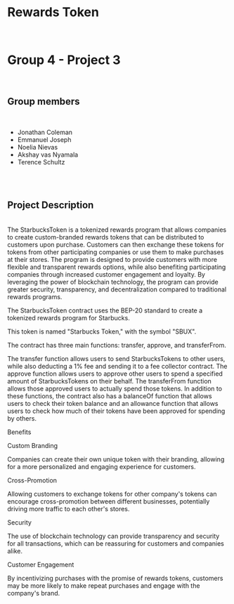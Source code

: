 # Rewards Token

<br />

# Group 4 - Project 3

<br />

## Group members

<br />

* Jonathan Coleman
* Emmanuel Joseph
* Noelia Nievas
* Akshay vas Nyamala
* Terence Schultz
<br />
<br />

## Project Description

<br />
The StarbucksToken is a tokenized rewards program that allows companies to create custom-branded rewards tokens that can be distributed to customers upon purchase. Customers can then exchange these tokens for tokens from other participating companies or use them to make purchases at their stores. The program is designed to provide customers with more flexible and transparent rewards options, while also benefiting participating companies through increased customer engagement and loyalty. By leveraging the power of blockchain technology, the program can provide greater security, transparency, and decentralization compared to traditional rewards programs.


The StarbucksToken contract uses the BEP-20 standard to create a tokenized rewards program for Starbucks. 

This token is named "Starbucks Token," with the symbol "SBUX".

The contract has three main functions: transfer, approve, and transferFrom.

The transfer function allows users to send StarbucksTokens to other users, while also deducting a 1% fee and sending it to a fee collector contract.
The approve function allows users to approve other users to spend a specified amount of StarbucksTokens on their behalf.
The transferFrom function allows those approved users to actually spend those tokens.
In addition to these functions, the contract also has a balanceOf function that allows users to check their token balance and an allowance function that allows users to check how much of their tokens have been approved for spending by others.


Benefits

Custom Branding

Companies can create their own unique token with their branding, allowing for a more personalized and engaging experience for customers.

Cross-Promotion

Allowing customers to exchange tokens for other company's tokens can encourage cross-promotion between different businesses, potentially driving more traffic to each other's stores.

Security

The use of blockchain technology can provide transparency and security for all transactions, which can be reassuring for customers and companies alike.

Customer Engagement

By incentivizing purchases with the promise of rewards tokens, customers may be more likely to make repeat purchases and engage with the company's brand.



